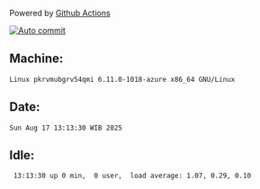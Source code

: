 Powered by [Github Actions](https://github.com/features/actions)

[![Auto commit](https://github.com/hiage/workstation/workflows/Auto%20commit/badge.svg)](https://github.com/hiage/workstation/actions?query=workflow%3A%22Auto+commit%22)

## Machine:
```
Linux pkrvmubgrv54qmi 6.11.0-1018-azure x86_64 GNU/Linux
```
## Date:
```
Sun Aug 17 13:13:30 WIB 2025
```
## Idle:
```
 13:13:30 up 0 min,  0 user,  load average: 1.07, 0.29, 0.10
```
